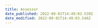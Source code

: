 ```yaml
---
title: Assessor
date_published: 2022-09-01T14:49:03.539Z
date_modified: 2022-09-01T14:49:03.546Z
---
```

